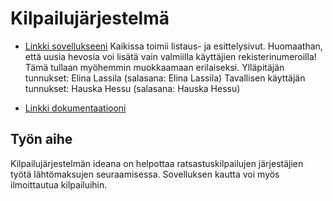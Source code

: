 # Kilpailujärjestelmä

* [Linkki sovellukseeni](https://elinalas.users.cs.helsinki.fi/kilpailujarjestelma)
Kaikissa toimii listaus- ja esittelysivut. Huomaathan, että uusia hevosia voi lisätä vain valmiilla käyttäjien rekisterinumeroilla! Tämä tullaan myöhemmin muokkaamaan erilaiseksi. 
Ylläpitäjän tunnukset: Elina Lassila (salasana: Elina Lassila)
Tavallisen käyttäjän tunnukset: Hauska Hessu (salasana: Hauska Hessu)




* [Linkki dokumentaatiooni](https://github.com/elinalas/Tsoha-Bootstrap/blob/master/doc/dokumentaatio.pdf)

## Työn aihe

Kilpailujärjestelmän ideana on helpottaa ratsastuskilpailujen järjestäjien työtä lähtömaksujen seuraamisessa. Sovelluksen kautta voi myös ilmoittautua kilpailuihin.
